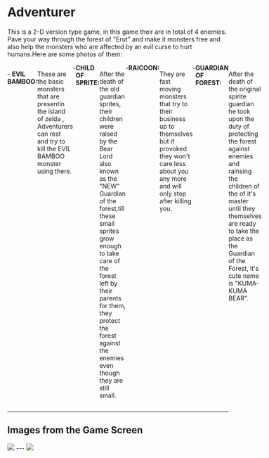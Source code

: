 # Adventurer

This is a 2-D version type game, in this game their are in total of 4 enemies. Pave your way through the forest of "Erut" and make it monsters free and also help the monsters who are affected by an evil curse to hurt humans.Here are some photos of them:<br>
<div style="align-item:center;display:flex">
  <div><img src="https://github.com/praTeek271/Adventurer/blob/master/project/graphics/test/banner2.png"></div>
  <p>
      - <b>EVIL BAMBOO:</b> <p>These are the basic monsters that are presentin the island of zelda , Adventurers can rest and try to kill the EVIL BAMBOO monster using there. </p>
   - <b>CHILD OF SPRITE:</b><p>After the death of the old guardian sprites, their children were raised by the Bear Lord also known as the "NEW" Guardian of the forest,till these small sprites grow enough to take care of the forest left by their parents for them, they  protect the forest against the enemies even though they are still small. </p>
   - <b>RAICOON:</b><p>They are fast moving monsters that try to their business up to themselves but if provoked they won't care less about you any more and will only stop after killing you.</p>
   -<b>GUARDIAN OF FOREST:</b><p>After the death of the original spirite guardian he took upon the duty of protecting the forest against enemies and rainsing the children of the of it's master until they themselves are ready to take the place as the Guardian of the Forest, it's cute name is "KUMA-KUMA BEAR".</p>
</div>
 
<hr>

## Images from the Game Screen

   <img src="https://github.com/praTeek271/Adventurer/blob/5e5475c9619aa6e4de7acc1c8908a018961b4518/project/graphics/test/adven_proj.gif" width=1012px>
---
  <img src="https://github.com/praTeek271/Adventurer/blob/master/project/graphics/test/Screenshot%202022-10-15%20182040.png">
